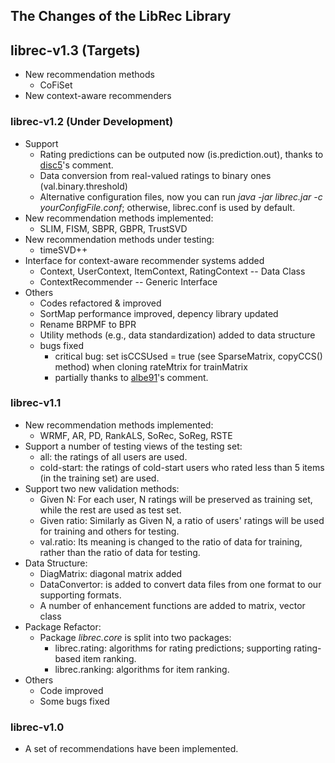 ## The Changes of the LibRec Library

## librec-v1.3 (Targets)
* New recommendation methods
  * CoFiSet
* New context-aware recommenders

### librec-v1.2 (Under Development)

* Support
  * Rating predictions can be outputed now (is.prediction.out), thanks to [disc5](https://github.com/disc5)'s comment. 
  * Data conversion from real-valued ratings to binary ones (val.binary.threshold)
  * Alternative configuration files, now you can run *java -jar librec.jar -c yourConfigFile.conf*; otherwise, librec.conf is used by default. 
* New recommendation methods implemented:
  * SLIM, FISM, SBPR, GBPR, TrustSVD
* New recommendation methods under testing:
  * timeSVD++
* Interface for context-aware recommender systems added
  * Context, UserContext, ItemContext, RatingContext  -- Data Class
  * ContextRecommender -- Generic Interface
* Others
  * Codes refactored & improved
  * SortMap performance improved, depency library updated
  * Rename BRPMF to BPR
  * Utility methods (e.g., data standardization) added to data structure
  * bugs fixed
    * critical bug: set isCCSUsed = true (see SparseMatrix, copyCCS() method) when cloning rateMtrix for trainMatrix
    * partially thanks to [albe91](https://github.com/albe91)'s comment. 

### librec-v1.1

* New recommendation methods implemented: 
  * WRMF, AR, PD, RankALS, SoRec, SoReg, RSTE  
* Support a number of testing views of the testing set:
  * all: the ratings of all users are used. 
  * cold-start: the ratings of cold-start users who rated less than 5 items (in the training set) are used.
* Support two new validation methods:
  * Given N: For each user, N ratings will be preserved as training set, while the rest are used as test set. 
  * Given ratio: Similarly as Given N, a ratio of users' ratings will be used for training and others for testing. 
  * val.ratio: Its meaning is changed to the ratio of data for training, rather than the ratio of data for testing.
* Data Structure:
  * DiagMatrix: diagonal matrix added
  * DataConvertor: is added to convert data files from one format to our supporting formats. 
  * A number of enhancement functions are added to matrix, vector class
* Package Refactor:
  * Package *librec.core* is split into two packages: 
    * librec.rating: algorithms for rating predictions; supporting rating-based item ranking. 
    * librec.ranking: algorithms for item ranking. 
* Others
  * Code improved
  * Some bugs fixed

### librec-v1.0

* A set of recommendations have been implemented. 
